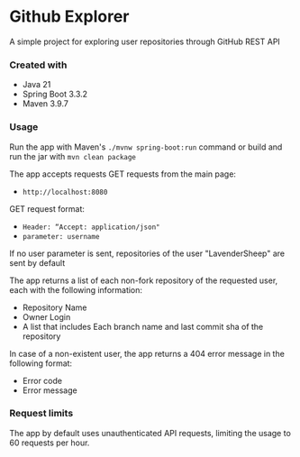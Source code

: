 # Github Explorer

A simple project for exploring user repositories through GitHub REST API

### Created with
* Java 21
* Spring Boot 3.3.2
* Maven 3.9.7

### Usage
Run the app with Maven's `./mvnw spring-boot:run` command or build and run the jar with `mvn clean package`

The app accepts requests GET requests from the main page:
* `http://localhost:8080`

GET request format:
* `Header: “Accept: application/json"`
* `parameter: username`

If no user parameter is sent, repositories of the user "LavenderSheep" are sent by default

The app returns a list of each non-fork repository of the requested user, each with the following information:
* Repository Name
* Owner Login
* A list that includes Each branch name and last commit sha of the repository

In case of a non-existent user, the app returns a 404 error message in the following format:
* Error code
* Error message

### Request limits
The app by default uses unauthenticated API requests, limiting the usage to 60 requests per hour.
